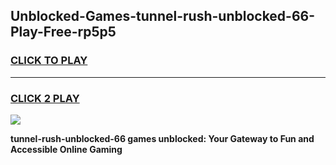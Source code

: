 
## Unblocked-Games-tunnel-rush-unblocked-66-Play-Free-rp5p5
<h3>
<a href="https://premium76.site?title=tunnel-rush-unblocked-66&ref=12A">CLICK TO PLAY</a></h3>
<hr>

<h3>
<a href="https://premium76.site?title=tunnel-rush-unblocked-66&ref=12A">CLICK 2 PLAY</a>
  
</h3>

<a href="https://premium76.site?title=tunnel-rush-unblocked-66&ref=12A"><img src="https://clearcache.store/games.png"></a>


**tunnel-rush-unblocked-66 games unblocked: Your Gateway to Fun and Accessible Online Gaming**
